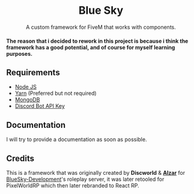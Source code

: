 <h1 align="center">Blue Sky</h1>

<div align="center">
A custom framework for FiveM that works with components.
</div>
<h4>
The reason that i decided to rework in this project is because i think the framework has a good potential, and of course for myself learning purposes.
</h4>

## Requirements
* [Node JS](https://nodejs.org/en/)
* [Yarn](https://yarnpkg.com/getting-started/install) (Preferred but not required)
* [MongoDB](https://www.mongodb.com/)
* [Discord Bot API Key](https://discordapp.com/developers/applications/)
 
## Documentation
I will try to provide a documentation as soon as possible.

## Credits

This is a framework that was originally created by **Discworld** & [**Alzar**](https://github.com/Alzar) for [BlueSky-Development](https://github.com/BlueSky-Development)'s roleplay server, it was later retooled for PixelWorldRP which then later rebranded to React RP.
